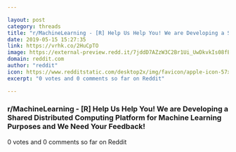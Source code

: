 ```yaml
---

layout: post
category: threads
title: "r/MachineLearning - [R] Help Us Help You! We are Developing a Shared Distributed Computing Platform for Machine Learning Purposes and We Need Your Feedback!"
date: 2019-05-15 15:27:35
link: https://vrhk.co/2HuCpTO
image: https://external-preview.redd.it/7jddD7AZzW3C2Br1Ui_UwDkvkIs08fEAy0-mVZzk59I.jpg?auto=webp&s=3af909ade4787d8bfa57e5ee7e5213cc42426d6e
domain: reddit.com
author: "reddit"
icon: https://www.redditstatic.com/desktop2x/img/favicon/apple-icon-57x57.png
excerpt: "0 votes and 0 comments so far on Reddit"

---
```


### r/MachineLearning - [R] Help Us Help You! We are Developing a Shared Distributed Computing Platform for Machine Learning Purposes and We Need Your Feedback!

0 votes and 0 comments so far on Reddit